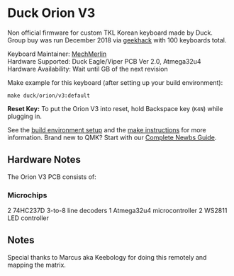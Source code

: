 # Duck Orion V3

Non official firmware for custom TKL Korean keyboard made by Duck.  
Group buy was run December 2018 via [geekhack](https://geekhack.org/index.php?topic=98581.0) with 100 keyboards total. 

Keyboard Maintainer: [MechMerlin](https://github.com/mechmerlin)  
Hardware Supported: Duck Eagle/Viper PCB Ver 2.0, Atmega32u4  
Hardware Availability: Wait until GB of the next revision

Make example for this keyboard (after setting up your build environment):

    make duck/orion/v3:default

**Reset Key:** To put the Orion V3 into reset, hold Backspace key (`K4N`) while plugging in. 

See the [build environment setup](https://docs.qmk.fm/#/getting_started_build_tools) and the [make instructions](https://docs.qmk.fm/#/getting_started_make_guide) for more information. Brand new to QMK? Start with our [Complete Newbs Guide](https://docs.qmk.fm/#/newbs).

## Hardware Notes

The Orion V3 PCB consists of:

### Microchips
2 74HC237D 3-to-8 line decoders
1 Atmega32u4 microcontroller
2 WS2811 LED controller

## Notes
Special thanks to Marcus aka Keebology for doing this remotely and mapping the matrix. 